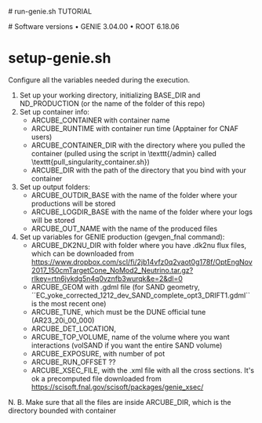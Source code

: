 # run-genie.sh TUTORIAL

# Software versions
• GENIE 3.04.00
• ROOT 6.18.06

# setup-genie.sh
Configure all the variables needed during the execution. 
1. Set up your working directory, initializing BASE_DIR and ND_PRODUCTION (or the name of the folder of this repo)
2. Set up container info:
   - ARCUBE_CONTAINER with container name
   - ARCUBE_RUNTIME with container run time (Apptainer for CNAF users)
   - ARCUBE_CONTAINER_DIR with the directory where you pulled the container (pulled using the script in \texttt{/admin} called \texttt{pull_singularity_container.sh})
   - ARCUBE_DIR with the path of the directory that you bind with your container
3. Set up output folders:
   - ARCUBE_OUTDIR_BASE with the name of the folder where your productions will be stored
   - ARCUBE_LOGDIR_BASE with the name of the folder where your logs will be stored
   - ARCUBE_OUT_NAME with the name of the produced files
4. Set up variables for GENIE production (gevgen_fnal command):
   - ARCUBE_DK2NU_DIR with folder where you have .dk2nu flux files, which can be downloaded from https://www.dropbox.com/scl/fi/2jb14vfz0q2vaot0g178f/OptEngNov2017_150cmTargetCone_NoMod2_Neutrino.tar.gz?rlkey=rtn6jvkdg5n4q0vznfb3wurqk&e=2&dl=0
   - ARCUBE_GEOM with .gdml file (for SAND geometry, ´´EC_yoke_corrected_1212_dev_SAND_complete_opt3_DRIFT1.gdml`` is the most recent one)
   - ARCUBE_TUNE, which must be the DUNE official tune (AR23_20i_00_000)
   - ARCUBE_DET_LOCATION,
   - ARCUBE_TOP_VOLUME, name of the volume where you want interactions (volSAND if you want the entire SAND volume)
   - ARCUBE_EXPOSURE, with number of pot
   - ARCUBE_RUN_OFFSET ??
   - ARCUBE_XSEC_FILE, with the .xml file with all the cross sections. It's ok a precomputed file downloaded from https://scisoft.fnal.gov/scisoft/packages/genie_xsec/

N. B. Make sure that all the files are inside ARCUBE_DIR, which is the directory bounded with container


